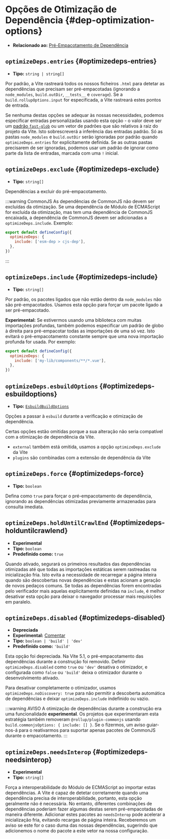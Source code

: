 # Opções de Otimização de Dependência {#dep-optimization-options}

- **Relacionado ao:** [Pré-Empacotamento de Dependência](/guide/dep-pre-bundling)

## `optimizeDeps.entries` {#optimizedeps-entries}

- **Tipo:** `string | string[]`

Por padrão, a Vite rastreará todos os nossos ficheiros `.html` para detetar as dependências que precisam ser pré-empacotadas (ignorando a `node_modules`, `build.outDir`, `__tests__` e `coverage`). Se a `build.rollupOptions.input` for especificada, a Vite rastreará estes pontos de entrada.

Se nenhuma destas opções se adequar às nossas necessidades, podemos especificar entradas personalizadas usando esta opção - o valor deve ser um [padrão `fast-glob`](https://github.com/mrmlnc/fast-glob#basic-syntax) ou um vetor de padrões que são relativos à raiz do projeto da Vite. Isto sobrescreverá a inferência das entradas padrão. Só as pastas `node_modules` e `build.outDir` serão ignoradas por padrão quando `optimizeDeps.entries` for explicitamente definida. Se as outras pastas precisarem de ser ignoradas, podemos usar um padrão de ignorar como parte da lista de entradas, marcada com uma `!` inicial.

## `optimizeDeps.exclude` {#optimizedeps-exclude}

- **Tipo:** `string[]`

Dependências a excluir do pré-empacotamento.

:::warning CommonJS
As dependências de CommonJS não devem ser excluídas da otimização. Se uma dependência de Módulo de ECMAScript for excluída da otimização, mas tem uma dependência de CommonJS encaixada, a dependência de CommonJS devem ser adicionadas a `optimizeDeps.include`. Exemplo:

```js
export default defineConfig({
  optimizeDeps: {
    include: ['esm-dep > cjs-dep'],
  },
})
```

:::

## `optimizeDeps.include` {#optimizedeps-include}

- **Tipo:** `string[]`

Por padrão, os pacotes ligados que não estão dentro da `node_modules` não são pré-empacotados. Usamos esta opção para forçar um pacote ligado a ser pré-empacotado.

**Experimental:** Se estivermos usando uma biblioteca com muitas importações profundas, também podemos especificar um padrão de globo à direita para pré-empacotar todas as importações de uma só vez. Isto evitará o pré-empacotamento constante sempre que uma nova importação profunda for usada. Por exemplo:

```js
export default defineConfig({
  optimizeDeps: {
    include: ['my-lib/components/**/*.vue'],
  },
})
```

## `optimizeDeps.esbuildOptions` {#optimizedeps-esbuildoptions}

- **Tipo:** [`EsbuildBuildOptions`](https://esbuild.github.io/api/#simple-options)

Opções a passar à `esbuild` durante a verificação e otimização de dependência.

Certas opções estão omitidas porque a sua alteração não seria compatível com a otimização de dependência da Vite.

- `external` também está omitida, usamos a opção `optimizeDeps.exclude` da Vite
- `plugins` são combinadas com a extensão de dependência da Vite

## `optimizeDeps.force` {#optimizedeps-force}

- **Tipo:** `boolean`

Defina como `true` para forçar o pré-empacotamento de dependência, ignorando as dependências otimizadas previamente armazenadas para consulta imediata.

## `optimizeDeps.holdUntilCrawlEnd` {#optimizedeps-holduntilcrawlend}

- **Experimental**
- **Tipo:** `boolean`
- **Predefinido como:** `true`

Quando ativado, segurará os primeiros resultados das dependências otimizadas até que todas as importações estáticas serem rastreadas na inicialização fria. Isto evita a necessidade de recarregar a página inteira quando são descobertas novas dependências e estas acionam a geração de novos pedaços comuns. Se todas as dependências forem encontradas pelo verificador mais aquelas explicitamente definidas na `include`, é melhor desativar esta opção para deixar o navegador processar mais requisições em paralelo.

## `optimizeDeps.disabled` {#optimizedeps-disabled}

- **Depreciada**
- **Experimental:** [Comentar](https://github.com/vitejs/vite/discussions/13839)
- **Tipo:** `boolean | 'build' | 'dev'`
- **Predefinido como:** `'build'`

Esta opção foi depreciada. Na Vite 5.1, o pré-empacotamento das dependências durante a construção foi removido. Definir `optimizeDeps.disabled` como `true` ou `'dev'` desativa o otimizador, e configurada como `false` ou `'build'` deixa o otimizador durante o desenvolvimento ativado.

Para desativar completamente o otimizador, usamos `optimizeDeps.noDiscovery: true`  para não permitir a descoberta automática de dependências e deixar `optimizeDeps.include` indefinido ou vazio.

:::warning AVISO
A otimização de dependências durante a construção era uma funcionalidade **experimental**. Os projetos que experimentaram esta estratégia também removeram `@rollup/plugin-commonjs` usando `build.commonjsOptions: { include: [] }`. Se o fizermos, um aviso guiar-nos-á para o reativarmos para suportar apenas pacotes de CommonJS durante o empacotamento.
:::

## `optimizeDeps.needsInterop` {#optimizedeps-needsinterop}

- **Experimental**
- **Tipo:** `string[]`

Força a interoperabilidade do Módulo de ECMAScript ao importar estas dependências. A Vite é capaz de detetar corretamente quando uma dependência precisa de interoperabilidade, portanto, esta opção geralmente não é necessária. No entanto, diferentes combinações de dependências poderiam fazer algumas destas serem pré-empacotadas de maneira diferente. Adicionar estes pacotes ao `needsInterop` pode acelerar a inicialização fria, evitando recargas de página inteira. Receberemos um aviso se este for o caso duma das nossas dependências, sugerindo que adicionemos o nome do pacote a este vetor na nossa configuração.
